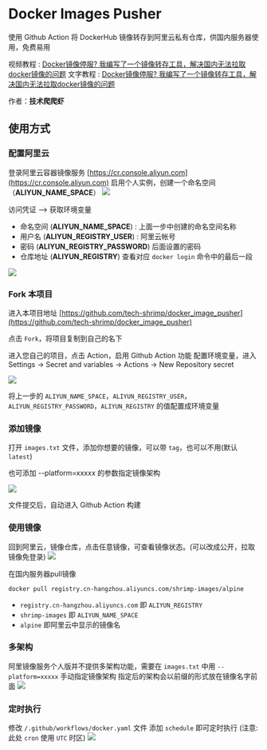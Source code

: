 # Docker Images Pusher

使用 Github Action 将 DockerHub 镜像转存到阿里云私有仓库，供国内服务器使用，免费易用

视频教程 : [Docker镜像停服? 我编写了一个镜像转存工具，解决国内无法拉取docker镜像的问题](https://www.bilibili.com/video/BV1Zn4y19743/)
文字教程 : [Docker镜像停服? 我编写了一个镜像转存工具，解决国内无法拉取docker镜像的问题](https://www.bilibili.com/read/cv35249690/)

作者：**技术爬爬虾**

## 使用方式

### 配置阿里云
登录阿里云容器镜像服务
[https://cr.console.aliyun.com](https://cr.console.aliyun.com)
启用个人实例，创建一个命名空间（**ALIYUN_NAME_SPACE**）
![](命名空间.png)

访问凭证 –> 获取环境变量

- 命名空间 (**ALIYUN_NAME_SPACE**) : 上面一步中创建的命名空间名称
- 用户名 (**ALIYUN_REGISTRY_USER**) : 阿里云帐号
- 密码 (**ALIYUN_REGISTRY_PASSWORD**) 后面设置的密码
- 仓库地址 (**ALIYUN_REGISTRY**) 查看对应 `docker login` 命令中的最后一段

![](用户名密码.png)

### Fork 本项目

进入本项目地址 [https://github.com/tech-shrimp/docker_image_pusher](https://github.com/tech-shrimp/docker_image_pusher)

点击 `Fork`，将项目复制到自己的名下

进入您自己的项目，点击 Action，启用 Github Action 功能
配置环境变量，进入 Settings -> Secret and variables -> Actions -> New Repository secret

![](配置环境变量.png)

将上一步的 `ALIYUN_NAME_SPACE`，`ALIYUN_REGISTRY_USER`，`ALIYUN_REGISTRY_PASSWORD`，`ALIYUN_REGISTRY` 的值配置成环境变量

### 添加镜像

打开 `images.txt` 文件，添加你想要的镜像，可以带 `tag`，也可以不用(默认`latest`)

也可添加 --platform=xxxxx 的参数指定镜像架构

![](images.png)

文件提交后，自动进入 Github Action 构建

### 使用镜像

回到阿里云，镜像仓库，点击任意镜像，可查看镜像状态。(可以改成公开，拉取镜像免登录)
![](开始使用.png)

在国内服务器pull镜像

```
docker pull registry.cn-hangzhou.aliyuncs.com/shrimp-images/alpine
```

- `registry.cn-hangzhou.aliyuncs.com` 即 `ALIYUN_REGISTRY`
- `shrimp-images` 即 `ALIYUN_NAME_SPACE`
- `alpine` 即阿里云中显示的镜像名

### 多架构

阿里镜像服务个人版并不提供多架构功能，需要在 `images.txt` 中用 `--platform=xxxxx` 手动指定镜像架构
指定后的架构会以前缀的形式放在镜像名字前面
![](多架构.png)

### 定时执行

修改 `/.github/workflows/docker.yaml` 文件
添加 `schedule` 即可定时执行 (注意: 此处 `cron` 使用 `UTC` 时区)
![](定时执行.png)
